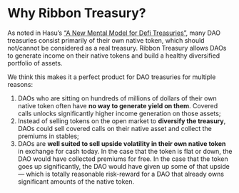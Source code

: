 # Why Ribbon Treasury?

As noted in Hasu’s [“A New Mental Model for Defi Treasuries”](https://uncommoncore.co/a-new-mental-model-for-defi-treasuries/), many DAO treasuries consist primarily of their own native token, which should not/cannot be considered as a real treasury. Ribbon Treasury allows DAOs to generate income on their native tokens and build a healthy diversified portfolio of assets.

We think this makes it a perfect product for DAO treasuries for multiple reasons:

1. DAOs who are sitting on hundreds of millions of dollars of their own native token often have **no way to generate yield on them**. Covered calls unlocks significantly higher income generation on those assets;
2. Instead of selling tokens on the open market to **diversify the treasury**, DAOs could sell covered calls on their native asset and collect the premiums in stables;
3. DAOs are **well suited to sell upside volatility in their own native token** in exchange for cash today. In the case that the token is flat or down, the DAO would have collected premiums for free. In the case that the token goes up significantly, the DAO would have given up some of that upside — which is totally reasonable risk-reward for a DAO that already owns significant amounts of the native token.

##
